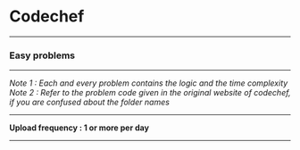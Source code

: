 # Codechef
---
### Easy problems
---
*Note 1 : Each and every problem contains the logic and the time complexity*
*Note 2 : Refer to the problem code given in the original website of codechef, if you are confused about the folder names*

---
**Upload frequency : 1 or more per day**

---

